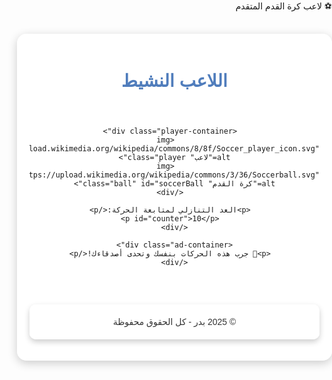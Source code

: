 <!DOCTYPE html>
<html lang="ar" dir="rtl">
<head>
  <meta charset="UTF-8">
  <title>لاعب كرة القدم المتقدم</title>
  <link href="https://fonts.googleapis.com/css2?family=Cairo&display=swap" rel="stylesheet">
  <style>
    body {
      font-family: 'Cairo', sans-serif;
      background: url('https://upload.wikimedia.org/wikipedia/commons/thumb/4/4d/Soccer_pitch_blank.svg/1024px-Soccer_pitch_blank.svg.png') no-repeat center center fixed;
      background-size: cover;
      margin: 0;
      padding: 0;
    }

    .header {
      background: rgba(80,125,188,0.9);
      color: #fff;
      padding: 2rem;
      text-align: center;
      font-size: 24px;
      font-weight: bold;
      box-shadow: 0px 4px 10px rgba(0,0,0,0.3);
    }

    .main-content {
      max-width: 900px;
      margin: 30px auto;
      padding: 20px;
      background: rgba(255,255,255,0.9);
      border-radius: 15px;
      box-shadow: 0px 4px 15px rgba(0,0,0,0.2);
      text-align: center;
    }

    .story-article h2 {
      color: #507DBC;
      font-size: 28px;
      margin-bottom: 15px;
    }

    .story-article p {
      font-size: 16px;
      line-height: 1.6;
      margin-bottom: 15px;
      animation: fadeIn 2s ease-in;
    }

    .intro {
      font-weight: bold;
      color: #444;
    }

    #counter {
      font-size: 50px;
      font-weight: bold;
      color: #507DBC;
      margin: 20px 0;
    }

    .player-container {
      position: relative;
      width: 200px;
      height: 200px;
      margin: 20px auto;
    }

    .player {
      width: 150px;
      position: absolute;
      bottom: 0;
      left: 25px;
      animation: playerMove 1s infinite alternate ease-in-out;
      z-index: 1;
    }

    .ball {
      width: 50px;
      position: absolute;
      top: 70px;
      left: 120px;
      transform-origin: center center;
      animation: ballCircle 1s infinite linear;
      z-index: 2;
    }

    .ad-container {
      background: #ffffff;
      border: 1px dashed #ccc;
      padding: 20px;
      margin: 30px;
      text-align: center;
    }

    .ad-container p {
      color: #507DBC;
      font-style: italic;
    }

    .footer {
      text-align: center;
      background: rgba(255,255,255,0.9);
      color: #333333;
      margin-top: 60px;
      padding: 20px;
      font-size: 14px;
      border-radius: 10px;
      box-shadow: 0px 4px 10px rgba(0,0,0,0.2);
    }

    @keyframes fadeIn {
      from { opacity: 0; }
      to { opacity: 1; }
    }

    @keyframes playerMove {
      0% { transform: rotate(0deg) translateY(0); }
      50% { transform: rotate(-5deg) translateY(-10px); }
      100% { transform: rotate(0deg) translateY(0); }
    }

    @keyframes ballCircle {
      0%   { transform: rotate(0deg) translateX(30px) rotate(0deg); }
      25%  { transform: rotate(90deg) translateX(30px) rotate(-90deg); }
      50%  { transform: rotate(180deg) translateX(30px) rotate(-180deg); }
      75%  { transform: rotate(270deg) translateX(30px) rotate(-270deg); }
      100% { transform: rotate(360deg) translateX(30px) rotate(-360deg); }
    }
  </style>
</head>
<body>

  <div class="header">⚽ لاعب كرة القدم المتقدم</div>

  <div class="main-content">
    <div class="story-article">
      <h2>اللاعب النشيط</h2>
      <p class="intro">اللاعب يتحرك ويكمل الكرة حول قدميه!</p>

      <div class="player-container">
        <img src="https://upload.wikimedia.org/wikipedia/commons/8/8f/Soccer_player_icon.svg" alt="لاعب" class="player">
        <img src="https://upload.wikimedia.org/wikipedia/commons/3/36/Soccerball.svg" alt="كرة القدم" class="ball" id="soccerBall">
      </div>

      <p>العد التنازلي لمتابعة الحركة:</p>
      <p id="counter">10</p>
    </div>

    <div class="ad-container">
      <p>📢 جرب هذه الحركات بنفسك وتحدى أصدقاءك!</p>
    </div>
  </div>

  <div class="footer" id="finalMessage">© 2025 بدر - كل الحقوق محفوظة</div>

  <audio id="kickSound" src="https://www.soundjay.com/button/beep-07.wav"></audio>

  <script>
    // العد التنازلي
    let count = 10;
    let counter = document.getElementById('counter');
    let finalMsg = document.getElementById('finalMessage');
    let ball = document.getElementById('soccerBall');
    let kick = document.getElementById('kickSound');

    let interval = setInterval(() => {
      counter.innerText = count;
      kick.play(); // تشغيل صوت الركلة
      count--;
      if(count < 0) {
        clearInterval(interval);
        finalMsg.innerText = "🎉 انتهى العد! جربها أنت أيضًا! ⚽";
      }
    }, 1000);
  </script>

</body>
</html>
